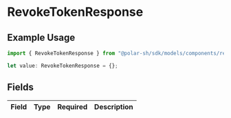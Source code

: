 # RevokeTokenResponse

## Example Usage

```typescript
import { RevokeTokenResponse } from "@polar-sh/sdk/models/components/revoketokenresponse.js";

let value: RevokeTokenResponse = {};
```

## Fields

| Field       | Type        | Required    | Description |
| ----------- | ----------- | ----------- | ----------- |